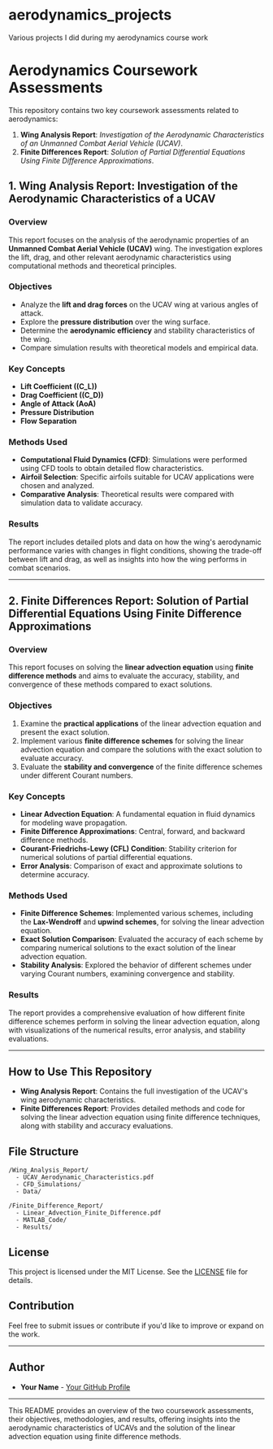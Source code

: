 # aerodynamics_projects
Various projects I did during my aerodynamics course work


# Aerodynamics Coursework Assessments

This repository contains two key coursework assessments related to aerodynamics: 

1. **Wing Analysis Report**: *Investigation of the Aerodynamic Characteristics of an Unmanned Combat Aerial Vehicle (UCAV)*.
2. **Finite Differences Report**: *Solution of Partial Differential Equations Using Finite Difference Approximations*.

## 1. Wing Analysis Report: Investigation of the Aerodynamic Characteristics of a UCAV

### Overview
This report focuses on the analysis of the aerodynamic properties of an **Unmanned Combat Aerial Vehicle (UCAV)** wing. The investigation explores the lift, drag, and other relevant aerodynamic characteristics using computational methods and theoretical principles.

### Objectives
- Analyze the **lift and drag forces** on the UCAV wing at various angles of attack.
- Explore the **pressure distribution** over the wing surface.
- Determine the **aerodynamic efficiency** and stability characteristics of the wing.
- Compare simulation results with theoretical models and empirical data.

### Key Concepts
- **Lift Coefficient (\(C_L\))**
- **Drag Coefficient (\(C_D\))**
- **Angle of Attack (AoA)**
- **Pressure Distribution**
- **Flow Separation**

### Methods Used
- **Computational Fluid Dynamics (CFD)**: Simulations were performed using CFD tools to obtain detailed flow characteristics.
- **Airfoil Selection**: Specific airfoils suitable for UCAV applications were chosen and analyzed.
- **Comparative Analysis**: Theoretical results were compared with simulation data to validate accuracy.

### Results
The report includes detailed plots and data on how the wing's aerodynamic performance varies with changes in flight conditions, showing the trade-off between lift and drag, as well as insights into how the wing performs in combat scenarios.

---

## 2. Finite Differences Report: Solution of Partial Differential Equations Using Finite Difference Approximations

### Overview
This report focuses on solving the **linear advection equation** using **finite difference methods** and aims to evaluate the accuracy, stability, and convergence of these methods compared to exact solutions.

### Objectives
1. Examine the **practical applications** of the linear advection equation and present the exact solution.
2. Implement various **finite difference schemes** for solving the linear advection equation and compare the solutions with the exact solution to evaluate accuracy.
3. Evaluate the **stability and convergence** of the finite difference schemes under different Courant numbers.

### Key Concepts
- **Linear Advection Equation**: A fundamental equation in fluid dynamics for modeling wave propagation.
- **Finite Difference Approximations**: Central, forward, and backward difference methods.
- **Courant-Friedrichs-Lewy (CFL) Condition**: Stability criterion for numerical solutions of partial differential equations.
- **Error Analysis**: Comparison of exact and approximate solutions to determine accuracy.

### Methods Used
- **Finite Difference Schemes**: Implemented various schemes, including the **Lax-Wendroff** and **upwind schemes**, for solving the linear advection equation.
- **Exact Solution Comparison**: Evaluated the accuracy of each scheme by comparing numerical solutions to the exact solution of the linear advection equation.
- **Stability Analysis**: Explored the behavior of different schemes under varying Courant numbers, examining convergence and stability.

### Results
The report provides a comprehensive evaluation of how different finite difference schemes perform in solving the linear advection equation, along with visualizations of the numerical results, error analysis, and stability evaluations.

---

## How to Use This Repository

- **Wing Analysis Report**: Contains the full investigation of the UCAV's wing aerodynamic characteristics.
- **Finite Differences Report**: Provides detailed methods and code for solving the linear advection equation using finite difference techniques, along with stability and accuracy evaluations.

## File Structure
```
/Wing_Analysis_Report/
  - UCAV_Aerodynamic_Characteristics.pdf
  - CFD_Simulations/
  - Data/

/Finite_Difference_Report/
  - Linear_Advection_Finite_Difference.pdf
  - MATLAB_Code/
  - Results/
```

## License

This project is licensed under the MIT License. See the [LICENSE](LICENSE) file for details.

## Contribution

Feel free to submit issues or contribute if you'd like to improve or expand on the work.

---

## Author

- **Your Name** - [Your GitHub Profile](https://github.com/username)

---

This README provides an overview of the two coursework assessments, their objectives, methodologies, and results, offering insights into the aerodynamic characteristics of UCAVs and the solution of the linear advection equation using finite difference methods.
